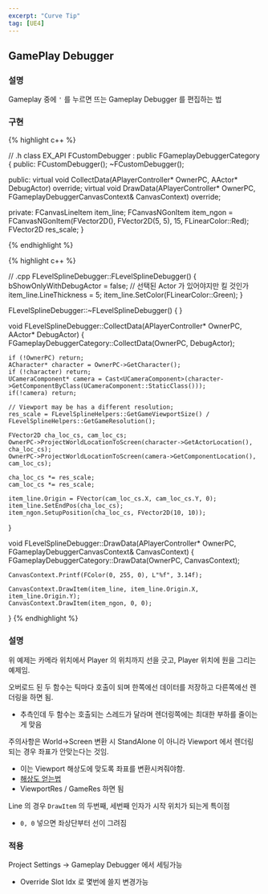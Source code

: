 ```yaml
---
excerpt: "Curve Tip"
tag: [UE4]
---
```


## GamePlay Debugger

### 설명

Gameplay 중에 ```'``` 를 누르면 뜨는 Gameplay Debugger 를 편집하는 법

### 구현

{% highlight c++ %}

// .h
class EX_API FCustomDebugger : public FGameplayDebuggerCategory
{
public:
	FCustomDebugger();
	~FCustomDebugger();

public:
	virtual void CollectData(APlayerController* OwnerPC, AActor* DebugActor) override;
	virtual void DrawData(APlayerController* OwnerPC, FGameplayDebuggerCanvasContext& CanvasContext) override;
	
private:
	FCanvasLineItem item_line;
	FCanvasNGonItem item_ngon = FCanvasNGonItem(FVector2D(), FVector2D(5, 5), 15, FLinearColor::Red);
	FVector2D res_scale;
}

{% endhighlight %}

{% highlight c++ %}

// .cpp
FLevelSplineDebugger::FLevelSplineDebugger()
{
	bShowOnlyWithDebugActor = false; // 선택된 Actor 가 있어야지만 킬 것인가
	item_line.LineThickness = 5;
	item_line.SetColor(FLinearColor::Green);
}

FLevelSplineDebugger::~FLevelSplineDebugger()
{
}

void FLevelSplineDebugger::CollectData(APlayerController* OwnerPC, AActor* DebugActor)
{
	FGameplayDebuggerCategory::CollectData(OwnerPC, DebugActor);

	if (!OwnerPC) return;
	ACharacter* character = OwnerPC->GetCharacter();
	if (!character) return;
	UCameraComponent* camera = Cast<UCameraComponent>(character->GetComponentByClass(UCameraComponent::StaticClass()));
	if(!camera) return;
	
	// Viewport may be has a different resolution;
	res_scale = FLevelSplineHelpers::GetGameViewportSize() / FLevelSplineHelpers::GetGameResolution();
	
	FVector2D cha_loc_cs, cam_loc_cs;
	OwnerPC->ProjectWorldLocationToScreen(character->GetActorLocation(), cha_loc_cs);
	OwnerPC->ProjectWorldLocationToScreen(camera->GetComponentLocation(), cam_loc_cs);
	
	cha_loc_cs *= res_scale;
	cam_loc_cs *= res_scale;
	
	item_line.Origin = FVector(cam_loc_cs.X, cam_loc_cs.Y, 0);
	item_line.SetEndPos(cha_loc_cs);
	item_ngon.SetupPosition(cha_loc_cs, FVector2D(10, 10));
}

void FLevelSplineDebugger::DrawData(APlayerController* OwnerPC, FGameplayDebuggerCanvasContext& CanvasContext)
{
	FGameplayDebuggerCategory::DrawData(OwnerPC, CanvasContext);

	CanvasContext.Printf(FColor(0, 255, 0), L"%f", 3.14f);
	
	CanvasContext.DrawItem(item_line, item_line.Origin.X, item_line.Origin.Y);
	CanvasContext.DrawItem(item_ngon, 0, 0);
}
{% endhighlight %}


### 설명

위 예제는 카메라 위치에서 Player 의 위치까지 선을 긋고, Player 위치에 원을 그리는 예제임.

오버로드 된 두 함수는 틱마다 호출이 되며 한쪽에선 데이터를 저장하고 다른쪽에선 렌더링을 하면 됨.
+ 추측인데 두 함수는 호출되는 스레드가 달라며 렌더링쪽에는 최대한 부하를 줄이는게 맞음

주의사항은 World->Screen 변환 시 StandAlone 이 아니라 Viewport 에서 렌더링 되는 경우 좌표가 안맞는다는 것임.
+ 이는 Viewport 해상도에 맞도록 좌표를 변환시켜줘야함.
+ [해상도 얻는법](https://answers.unrealengine.com/questions/94342/how-to-get-current-screen-sizeresolution.html)
+ ViewportRes / GameRes 하면 됨

Line 의 경우 ```DrawItem``` 의 두번째, 세번째 인자가 시작 위치가 되는게 특이점
+ ```0, 0``` 넣으면 좌상단부터 선이 그려짐

### 적용

Project Settings -> Gameplay Debugger 에서 세팅가능
+ Override Slot Idx 로 몇번에 쓸지 변경가능